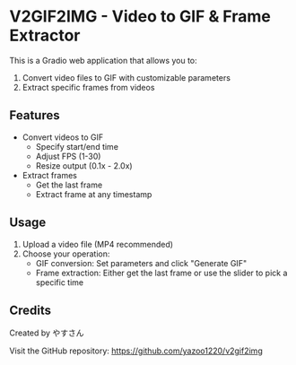 # V2GIF2IMG - Video to GIF & Frame Extractor

This is a Gradio web application that allows you to:
1. Convert video files to GIF with customizable parameters
2. Extract specific frames from videos

## Features

- Convert videos to GIF
  - Specify start/end time
  - Adjust FPS (1-30)
  - Resize output (0.1x - 2.0x)
- Extract frames
  - Get the last frame
  - Extract frame at any timestamp

## Usage

1. Upload a video file (MP4 recommended)
2. Choose your operation:
   - GIF conversion: Set parameters and click "Generate GIF"
   - Frame extraction: Either get the last frame or use the slider to pick a specific time

## Credits

Created by やすさん

Visit the GitHub repository: https://github.com/yazoo1220/v2gif2img
